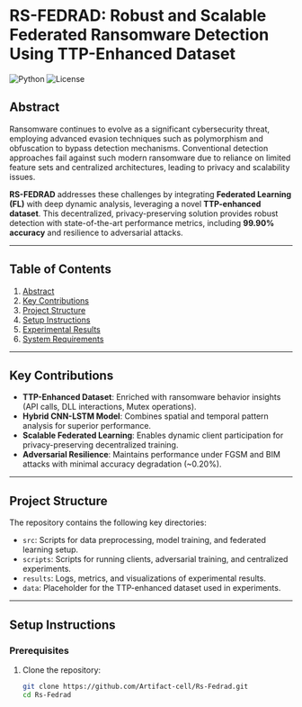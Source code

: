 # RS-FEDRAD: Robust and Scalable Federated Ransomware Detection Using TTP-Enhanced Dataset  

![Python](https://img.shields.io/badge/python-3.9-blue) ![License](https://img.shields.io/badge/license-MIT-green)

## Abstract
Ransomware continues to evolve as a significant cybersecurity threat, employing advanced evasion techniques such as polymorphism and obfuscation to bypass detection mechanisms. Conventional detection approaches fail against such modern ransomware due to reliance on limited feature sets and centralized architectures, leading to privacy and scalability issues.  

**RS-FEDRAD** addresses these challenges by integrating **Federated Learning (FL)** with deep dynamic analysis, leveraging a novel **TTP-enhanced dataset**. This decentralized, privacy-preserving solution provides robust detection with state-of-the-art performance metrics, including **99.90% accuracy** and resilience to adversarial attacks.

---

## Table of Contents
1. [Abstract](#abstract)
2. [Key Contributions](#key-contributions)
3. [Project Structure](#project-structure)
4. [Setup Instructions](#setup-instructions)
5. [Experimental Results](#experimental-results)
6. [System Requirements](#system-requirements)

---

## Key Contributions
- **TTP-Enhanced Dataset**: Enriched with ransomware behavior insights (API calls, DLL interactions, Mutex operations).
- **Hybrid CNN-LSTM Model**: Combines spatial and temporal pattern analysis for superior performance.
- **Scalable Federated Learning**: Enables dynamic client participation for privacy-preserving decentralized training.
- **Adversarial Resilience**: Maintains performance under FGSM and BIM attacks with minimal accuracy degradation (~0.20%).

---

## Project Structure
The repository contains the following key directories:
- `src`: Scripts for data preprocessing, model training, and federated learning setup.
- `scripts`: Scripts for running clients, adversarial training, and centralized experiments.
- `results`: Logs, metrics, and visualizations of experimental results.
- `data`: Placeholder for the TTP-enhanced dataset used in experiments.

---

## Setup Instructions

### Prerequisites
1. Clone the repository:
   ```bash
   git clone https://github.com/Artifact-cell/Rs-Fedrad.git
   cd Rs-Fedrad

